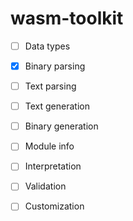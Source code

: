 # wasm-toolkit

- [ ] Data types
- [x] Binary parsing
- [ ] Text parsing
- [ ] Text generation
- [ ] Binary generation
- [ ] Module info
- [ ] Interpretation
- [ ] Validation
- [ ] Customization

